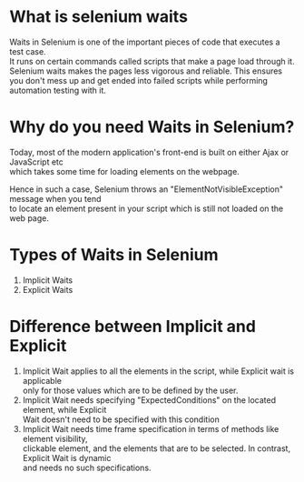 # What is selenium waits
Waits in Selenium is one of the important pieces of code that executes a test case.   
It runs on certain commands called scripts that make a page load through it.  
Selenium waits makes the pages less vigorous and reliable.
This ensures you don't mess up and get ended into failed scripts while performing   
automation testing with it.

# Why do you need Waits in Selenium?
Today, most of the modern application's front-end is built on either Ajax or JavaScript etc   
which takes some time for loading elements on the webpage.

Hence in such a case, Selenium throws an "ElementNotVisibleException" message when you tend   
to locate an element present in your script which is still not loaded on the web page.

# Types of Waits in Selenium
1. Implicit Waits
2. Explicit Waits

# Difference between Implicit and Explicit
1. Implicit Wait applies to all the elements in the script, while Explicit wait is applicable   
only for those values which are to be defined by the user.
2. Implicit Wait needs specifying "ExpectedConditions" on the located element, while Explicit   
Wait doesn't need to be specified with this condition
3. Implicit Wait needs time frame specification in terms of methods like element visibility,   
clickable element, and the elements that are to be selected. In contrast, Explicit Wait is dynamic   
and needs no such specifications.